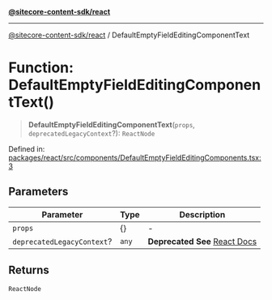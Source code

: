 [**@sitecore-content-sdk/react**](../README.md)

***

[@sitecore-content-sdk/react](../README.md) / DefaultEmptyFieldEditingComponentText

# Function: DefaultEmptyFieldEditingComponentText()

> **DefaultEmptyFieldEditingComponentText**(`props`, `deprecatedLegacyContext`?): `ReactNode`

Defined in: [packages/react/src/components/DefaultEmptyFieldEditingComponents.tsx:3](https://github.com/Sitecore/xmc-jss-dev/blob/c05a522c5533cbbabb306233de7c60e3deff8ed5/packages/react/src/components/DefaultEmptyFieldEditingComponents.tsx#L3)

## Parameters

| Parameter | Type | Description |
| ------ | ------ | ------ |
| `props` | \{\} | - |
| `deprecatedLegacyContext`? | `any` | **Deprecated** **See** [React Docs](https://legacy.reactjs.org/docs/legacy-context.html#referencing-context-in-lifecycle-methods) |

## Returns

`ReactNode`
